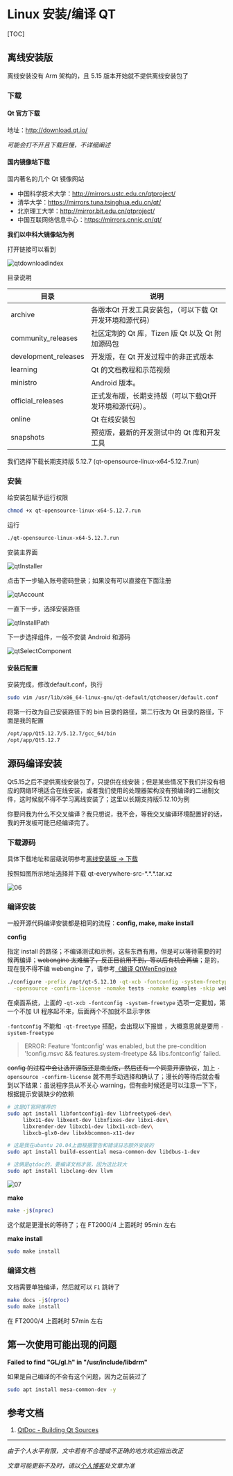 # Linux 安装/编译 QT

[TOC]

## 离线安装版

离线安装没有 Arm 架构的，且 5.15 版本开始就不提供离线安装包了

### 下载

#### Qt 官方下载

地址：<http://download.qt.io/>

*可能会打不开且下载巨慢，不详细阐述*



#### 国内镜像站下载

国内著名的几个 Qt 镜像网站

- 中国科学技术大学：<http://mirrors.ustc.edu.cn/qtproject/>
- 清华大学：<https://mirrors.tuna.tsinghua.edu.cn/qt/>
- 北京理工大学：<http://mirror.bit.edu.cn/qtproject/>
- 中国互联网络信息中心：<https://mirrors.cnnic.cn/qt/>

**我们以中科大镜像站为例**

打开链接可以看到

![qtdownloadindex](img/001/01.png)

目录说明

| 目录                 | 说明                                                      |
| -------------------- | --------------------------------------------------------- |
| archive              | 各版本Qt 开发工具安装包，（可以下载 Qt 开发环境和源代码） |
| community_releases   | 社区定制的 Qt 库，Tizen 版 Qt 以及 Qt 附加源码包          |
| development_releases | 开发版，在 Qt 开发过程中的非正式版本                      |
| learning             | Qt 的文档教程和示范视频                                   |
| ministro             | Android 版本。                                            |
| official_releases    | 正式发布版，长期支持版（可以下载Qt开发环境和源代码）。    |
| online               | Qt 在线安装包                                             |
| snapshots            | 预览版，最新的开发测试中的 Qt 库和开发工具                |

我们选择下载长期支持版 5.12.7 (qt-opensource-linux-x64-5.12.7.run)



### 安装

给安装包赋予运行权限

```bash
chmod +x qt-opensource-linux-x64-5.12.7.run
```

运行

```bash
./qt-opensource-linux-x64-5.12.7.run
```

安装主界面

![qtInstaller](img/001/02.png)

点击下一步输入账号密码登录；如果没有可以直接在下面注册

![qtAccount](img/001/03.png)

一直下一步，选择安装路径

![qtInstallPath](img/001/04.png)

下一步选择组件，一般不安装 Android 和源码

![qtSelectComponent](img/001/05.png)



#### 安装后配置

安装完成，修改default.conf，执行

```bash
sudo vim /usr/lib/x86_64-linux-gnu/qt-default/qtchooser/default.conf
```

将第一行改为自己安装路径下的 bin 目录的路径，第二行改为 Qt 目录的路径，下面是我的配置

```bash
/opt/app/Qt5.12.7/5.12.7/gcc_64/bin
/opt/app/Qt5.12.7
```



## 源码编译安装

Qt5.15之后不提供离线安装包了，只提供在线安装；但是某些情况下我们并没有相应的网络环境适合在线安装，或者我们使用的处理器架构没有预编译的二进制文件，这时候就不得不学习离线安装了；这里以长期支持版5.12.10为例

你要问我为什么不交叉编译？我只想说，我不会，等我交叉编译环境配置好的话，我的开发板可能已经编译完了。

### 下载源码

具体下载地址和层级说明参考[离线安装版 -> 下载](#下载)

按照如图所示地址选择并下载 qt-everywhere-src-\*.\*.\*.tar.xz

![06](img/001/06.png)

### 编译安装

一般开源代码编译安装都是相同的流程：**config, make, make install**

**config**

指定 install 的路径；不编译测试和示例，这些东西有用，但是可以等待需要的时候再编译；~~webengine 太难编了，反正目前用不到，等以后有机会再编~~；是的，现在我不得不编 webengine 了，请参考[《编译 QtWenEngine》](006_CompileQtWenEngine.md)

```bash
./configure -prefix /opt/qt-5.12.10 -qt-xcb -fontconfig -system-freetype\
  -opensource -confirm-license -nomake tests -nomake examples -skip webengine
```

在桌面系统，上面的 `-qt-xcb -fontconfig -system-freetype` 选项一定要加，第一个不加 UI 程序起不来，后面两个不加就不显示字体

 `-fontconfig` 不能和  `-qt-freetype` 搭配，会出现以下报错 ，大概意思就是要用 `-system-freetype`

> ERROR: Feature 'fontconfig' was enabled, but the pre-condition '!config.msvc && features.system-freetype && libs.fontconfig' failed.

~~config 的过程中会让选开源版还是商业版，然后还有一个同意开源协议~~，加上 `-opensource -confirm-license` 就不用手动选择和确认了；漫长的等待后就会看到以下结果：虽说程序员从不关心 warning，但有些时候还是可以注意一下下，根据提示安装缺少的依赖

```bash
# 这是QT官网推荐的
sudo apt install libfontconfig1-dev libfreetype6-dev\
     libx11-dev libxext-dev libxfixes-dev libxi-dev\
     libxrender-dev libxcb1-dev libx11-xcb-dev\
     libxcb-glx0-dev libxkbcommon-x11-dev

# 这是我在ubuntu 20.04上面根据警告和错误日志额外安装的
sudo apt install build-essential mesa-common-dev libdbus-1-dev

# 这俩是qtdoc的，要编译文档才装，因为这比较大
sudo apt install libclang-dev llvm
```

![07](img/001/07.png)

**make**

```bash
make -j$(nproc)
```

这个就是更漫长的等待了；在 FT2000/4 上面耗时 95min 左右

**make install**

```bash
sudo make install
```



### 编译文档

文档需要单独编译，然后就可以 `F1` 跳转了

```bash
make docs -j$(nproc)
sudo make install
```

在 FT2000/4 上面耗时 57min 左右



## 第一次使用可能出现的问题

**Failed to find "GL/gl.h" in "/usr/include/libdrm"**

如果是自己编译的不会有这个问题，因为之前装过了

```bash
sudo apt install mesa-common-dev -y
```



## 参考文档

1. [QtDoc - Building Qt Sources](https://doc.qt.io/qt-5/build-sources.html)



---
*由于个人水平有限，文中若有不合理或不正确的地方欢迎指出改正*

*文章可能更新不及时，请以[个人博客](https://zcteo.top/)处文章为准*



